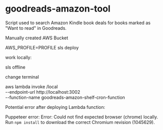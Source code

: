 # goodreads-amazon-tool
Script used to search Amazon Kindle book deals for books marked as "Want to read" in Goodreads. 

Manually created AWS Bucket 

AWS_PROFILE=PROFILE sls deploy


work locally:

sls offline

change terminal

aws lambda invoke /local \
  --endpoint-url http://localhost:3002 \
  --function-name goodreads-amazon-shelf-cron-function


  Potential error after deploying Lambda function:

  Puppeteer error:  Error: Could not find expected browser (chrome) locally. Run `npm install` to download the correct Chromium revision (1045629).
